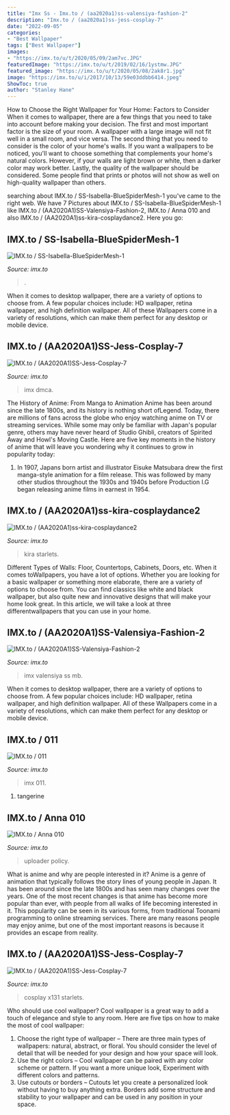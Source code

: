 ```yaml
---
title: "Imx Ss - Imx.to / (aa2020a1)ss-valensiya-fashion-2"
description: "Imx.to / (aa2020a1)ss-jess-cosplay-7"
date: "2022-09-05"
categories:
- "Best Wallpaper"
tags: ["Best Wallpaper"]
images:
- "https://imx.to/u/t/2020/05/09/2am7vc.JPG"
featuredImage: "https://imx.to/u/t/2019/02/16/1ystmw.JPG"
featured_image: "https://imx.to/u/t/2020/05/08/2ak8r1.jpg"
image: "https://imx.to/u/i/2017/10/13/59e03ddbb6414.jpeg"
ShowToc: true
author: "Stanley Hane"
---
```



How to Choose the Right Wallpaper for Your Home: Factors to Consider
When it comes to wallpaper, there are a few things that you need to take into account before making your decision. The first and most important factor is the size of your room. A wallpaper with a large image will not fit well in a small room, and vice versa. 
The second thing that you need to consider is the color of your home's walls. If you want a wallpapers to be noticed, you'll want to choose something that complements your home's natural colors. However, if your walls are light brown or white, then a darker color may work better. 
Lastly, the quality of the wallpaper should be considered. Some people find that prints or photos will not show as well on high-quality wallpaper than others.

	

		
searching about IMX.to / SS-Isabella-BlueSpiderMesh-1 you've came to the right web. We have 7 Pictures about IMX.to / SS-Isabella-BlueSpiderMesh-1 like IMX.to / (AA2020A1)SS-Valensiya-Fashion-2, IMX.to / Anna 010 and also IMX.to / (AA2020A1)ss-kira-cosplaydance2. Here you go:
		
    
## IMX.to / SS-Isabella-BlueSpiderMesh-1

<img loading=lazy src="https://imx.to/u/t/2019/02/16/1ystmw.JPG" onerror="this.onerror=null;this.src='https://tse1.mm.bing.net/th?id=OIP.7AK4IQua33gwsuaLOmAaiwAAAA&amp;pid=15.1';" alt="IMX.to / SS-Isabella-BlueSpiderMesh-1">

_Source: imx.to_

>. 

	

When it comes to desktop wallpaper, there are a variety of options to choose from. A few popular choices include: HD wallpaper, retina wallpaper, and high definition wallpaper. All of these Wallpapers come in a variety of resolutions, which can make them perfect for any desktop or mobile device. 

    
## IMX.to / (AA2020A1)SS-Jess-Cosplay-7

<img loading=lazy src="https://imx.to/u/t/2020/05/08/2ak8tx.jpg" onerror="this.onerror=null;this.src='https://tse3.mm.bing.net/th?id=OIP.EUSLpZ-LGAJF9r-meE8oDwAAAA&amp;pid=15.1';" alt="IMX.to / (AA2020A1)SS-Jess-Cosplay-7">

_Source: imx.to_

>imx dmca. 

	

The History of Anime: From Manga to Animation
Anime has been around since the late 1800s, and its history is nothing short ofLegend. Today, there are millions of fans across the globe who enjoy watching anime on TV or streaming services. While some may only be familiar with Japan's popular genre, others may have never heard of Studio Ghibli, creators of Spirited Away and Howl's Moving Castle. Here are five key moments in the history of anime that will leave you wondering why it continues to grow in popularity today:
1) In 1907, Japans born artist and illustrator Eisuke Matsubara drew the first manga-style animation for a film release. This was followed by many other studios throughout the 1930s and 1940s before Production I.G began releasing anime films in earnest in 1954.

    
## IMX.to / (AA2020A1)ss-kira-cosplaydance2

<img loading=lazy src="https://imx.to/u/t/2020/05/09/2am7vc.JPG" onerror="this.onerror=null;this.src='https://tse1.mm.bing.net/th?id=OIP.O8S1bQG72wSoLTtyIdv8kgAAAA&amp;pid=15.1';" alt="IMX.to / (AA2020A1)ss-kira-cosplaydance2">

_Source: imx.to_

>kira starlets. 

	

Different Types of Walls: Floor, Countertops, Cabinets, Doors, etc.
When it comes toWallpapers, you have a lot of options. Whether you are looking for a basic wallpaper or something more elaborate, there are a variety of options to choose from. You can find classics like white and black wallpaper, but also quite new and innovative designs that will make your home look great. In this article, we will take a look at three differentwallpapers that you can use in your home.

    
## IMX.to / (AA2020A1)SS-Valensiya-Fashion-2

<img loading=lazy src="https://imx.to/u/t/2020/05/08/2al0le.jpg" onerror="this.onerror=null;this.src='https://tse2.mm.bing.net/th?id=OIP.80MmeGklikg95xq7p1vFkgAAAA&amp;pid=15.1';" alt="IMX.to / (AA2020A1)SS-Valensiya-Fashion-2">

_Source: imx.to_

>imx valensiya ss mb. 

	

When it comes to desktop wallpaper, there are a variety of options to choose from. A few popular choices include: HD wallpaper, retina wallpaper, and high definition wallpaper. All of these Wallpapers come in a variety of resolutions, which can make them perfect for any desktop or mobile device. 

    
## IMX.to / 011

<img loading=lazy src="https://imx.to/u/i/2017/10/13/59e03ddbb6414.jpeg" onerror="this.onerror=null;this.src='https://tse3.mm.bing.net/th?id=OIP.VYAISKtprlHPyIGKaylW5AHaLI&amp;pid=15.1';" alt="IMX.to / 011">

_Source: imx.to_

>imx 011. 

	

1. tangerine 

    
## IMX.to / Anna 010

<img loading=lazy src="https://imx.to/u/t/2019/04/16/20n8lp.jpg" onerror="this.onerror=null;this.src='https://tse3.mm.bing.net/th?id=OIP.9CvrE8fDW-xdaIjDP17lhwAAAA&amp;pid=15.1';" alt="IMX.to / Anna 010">

_Source: imx.to_

>uploader policy. 

	

What is anime and why are people interested in it?
Anime is a genre of animation that typically follows the story lines of young people in Japan. It has been around since the late 1800s and has seen many changes over the years. One of the most recent changes is that anime has become more popular than ever, with people from all walks of life becoming interested in it. This popularity can be seen in its various forms, from traditional Toonami programming to online streaming services. There are many reasons people may enjoy anime, but one of the most important reasons is because it provides an escape from reality.

    
## IMX.to / (AA2020A1)SS-Jess-Cosplay-7

<img loading=lazy src="https://imx.to/u/t/2020/05/08/2ak8r1.jpg" onerror="this.onerror=null;this.src='https://tse2.mm.bing.net/th?id=OIP.6sECDNf3gJ8_yz4YSCGAxwAAAA&amp;pid=15.1';" alt="IMX.to / (AA2020A1)SS-Jess-Cosplay-7">

_Source: imx.to_

>cosplay x131 starlets. 

	

Who should use cool wallpaper?
Cool wallpaper is a great way to add a touch of elegance and style to any room. Here are five tips on how to make the most of cool wallpaper: 
1) Choose the right type of wallpaper – There are three main types of wallpapers: natural, abstract, or floral. You should consider the level of detail that will be needed for your design and how your space will look. 
2) Use the right colors – Cool wallpaper can be paired with any color scheme or pattern. If you want a more unique look, Experiment with different colors and patterns. 
3) Use cutouts or borders – Cutouts let you create a personalized look without having to buy anything extra. Borders add some structure and stability to your wallpaper and can be used in any position in your space.

